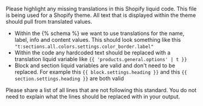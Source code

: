Please highlight any missing translations in this Shopify liquid code. This file is being used for a Shopify theme. All text that is displayed within the theme should pull from translated values.

- Within the {% schema %} we want to use translations for the name, label, info and content values. This should look something like this `"t:sections.all.colors.settings.color_border.label"`
- Within the code any hardcoded text should be replaced with a translation liquid variable like `{{ 'products.general.options' | t }}`
- Block and section liquid variables are valid and don't need to be replaced. For example this `{{ block.settings.heading }}` and this `{{ section.settings.heading }}` are both valid

Please share a list of all lines that are not following this standard. You do not need to explain what the lines should be replaced with in your output.

